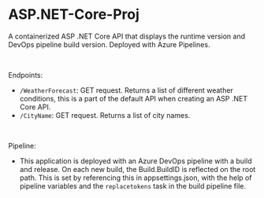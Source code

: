 # ASP.NET-Core-Proj
A containerized ASP .NET Core API that displays the runtime version and DevOps pipeline build version. Deployed with Azure Pipelines.

<br>

Endpoints:
- `/WeatherForecast`: GET request. Returns a list of different weather conditions, this is a part of the default API when creating an ASP .NET Core API.
- `/CityName`: GET request. Returns a list of city names.

<br>

Pipeline:
- This application is deployed with an Azure DevOps pipeline with a build and release. On each new build, the Build.BuildID is reflected on the root path. This is set by referencing
this in appsettings.json, with the help of pipeline variables and the `replacetokens` task in the build pipeline file.
